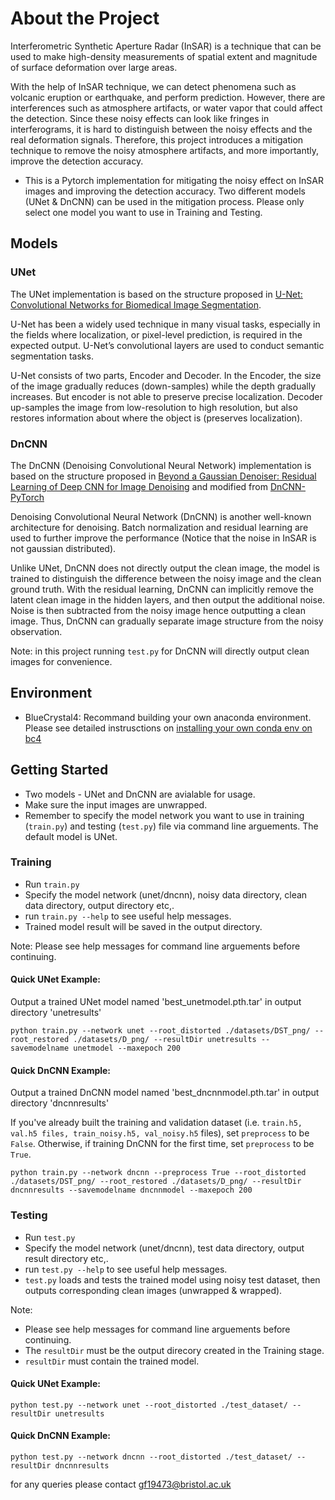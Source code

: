 # About the Project

Interferometric Synthetic Aperture Radar (InSAR) is a technique that can be used to make high-density measurements of spatial extent and magnitude of surface deformation over large areas.

With the help of InSAR technique, we can detect phenomena such as volcanic eruption or earthquake, and perform prediction. However, there are interferences such as atmosphere artifacts, or water vapor that could affect the detection. Since these noisy effects can look like fringes in interferograms, it is hard to distinguish between the noisy effects and the real deformation signals. Therefore, this project introduces a mitigation technique to remove the noisy atmosphere artifacts, and more importantly, improve the detection accuracy. 

* This is a Pytorch implementation for mitigating the noisy effect on InSAR images and improving the detection accuracy. Two different models (UNet & DnCNN) can be used in the mitigation process. Please only select one model you want to use in Training and Testing. 

## Models

### UNet

The UNet implementation is based on the structure proposed in [U-Net: Convolutional Networks for Biomedical Image Segmentation](https://arxiv.org/abs/1505.04597).

U-Net has been a widely used technique in many visual tasks, especially in the fields where localization, or pixel-level prediction, is required in the expected output. U-Net’s convolutional layers are used to conduct semantic segmentation tasks.

U-Net consists of two parts, Encoder and Decoder. In the Encoder, the size of the image gradually reduces (down-samples) while the depth gradually increases. But encoder is not able to preserve precise localization. Decoder up-samples the image from low-resolution to high resolution, but also restores information about where the object is (preserves localization).

### DnCNN

The DnCNN (Denoising Convolutional Neural Network) implementation is based on the structure proposed in [Beyond a Gaussian Denoiser: Residual Learning of Deep CNN for Image Denoising](https://ieeexplore.ieee.org/document/7839189) and modified from [DnCNN-PyTorch](https://github.com/SaoYan/DnCNN-PyTorch)

Denoising Convolutional Neural Network (DnCNN) is another well-known architecture for denoising. Batch normalization and residual learning are used to further improve the performance (Notice that the noise in InSAR is not gaussian distributed).

Unlike UNet, DnCNN does not directly output the clean image, the model is trained to distinguish the difference between the noisy image and the clean ground truth. With the residual learning, DnCNN can implicitly remove the latent clean image in the hidden layers, and then output the additional noise. Noise is then subtracted from the noisy image hence outputting a clean image. Thus, DnCNN can gradually separate image structure from the noisy observation.

Note: in this project running ```test.py``` for DnCNN will directly output clean images for convenience.

## Environment
* BlueCrystal4: Recommand building your own anaconda environment. Please see detailed instrusctions on [installing your own conda env on bc4](https://www.acrc.bris.ac.uk/protected/hpc-docs/software/python_conda.html)

## Getting Started
* Two models - UNet and DnCNN are avialable for usage.
* Make sure the input images are unwrapped.
* Remember to specify the model network you want to use in training (```train.py```) and testing (```test.py```) file via command line arguements. The default model is UNet.

### Training
* Run ```train.py```
* Specify the model network (unet/dncnn), noisy data directory, clean data directory, output directory etc,.
* run ```train.py --help```  to see useful help messages.
* Trained model result will be saved in the output directory.

Note: Please see help messages for command line arguements before continuing.

#### Quick UNet Example:
Output a trained UNet model named 'best_unetmodel.pth.tar' in output directory 'unetresults'

```
python train.py --network unet --root_distorted ./datasets/DST_png/ --root_restored ./datasets/D_png/ --resultDir unetresults --savemodelname unetmodel --maxepoch 200 
```

#### Quick DnCNN Example:
Output a trained DnCNN model named 'best_dncnnmodel.pth.tar' in output directory 'dncnnresults'

If you've already built the training and validation dataset (i.e. ```train.h5, val.h5 files, train_noisy.h5, val_noisy.h5``` files), set ```preprocess``` to be ```False```. Otherwise, if training DnCNN for the first time, set ```preprocess``` to be ```True```.

```
python train.py --network dncnn --preprocess True --root_distorted ./datasets/DST_png/ --root_restored ./datasets/D_png/ --resultDir dncnnresults --savemodelname dncnnmodel --maxepoch 200 
```

### Testing
* Run ```test.py``` 
* Specify the model network (unet/dncnn), test data directory, output result directory etc,.
* run ```test.py --help```  to see useful help messages.
* ```test.py``` loads and tests the trained model using noisy test dataset, then outputs corresponding clean images (unwrapped & wrapped).

Note: 
* Please see help messages for command line arguements before continuing.
* The ```resultDir``` must be the output direcory created in the Training stage. 
* ```resultDir``` must contain the trained model.


#### Quick UNet Example:
```
python test.py --network unet --root_distorted ./test_dataset/ --resultDir unetresults
```

#### Quick DnCNN Example:
```
python test.py --network dncnn --root_distorted ./test_dataset/ --resultDir dncnnresults
```

for any queries please contact gf19473@bristol.ac.uk
